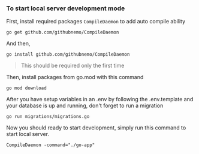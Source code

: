 ### To start local server development mode

First, install required packages `CompileDaemon` to add auto compile ability
```
go get github.com/githubnemo/CompileDaemon
```
And then,
```
go install github.com/githubnemo/CompileDaemon
```
> This should be required only the first time

Then, install packages from go.mod with this command
```
go mod download
```

After you have setup variables in an .env by following the .env.template and your database is up and running, don't forget to run a migration
```
go run migrations/migrations.go
```

Now you should ready to start development, simply run this command to start local server.
```
CompileDaemon -command="./go-app"
```